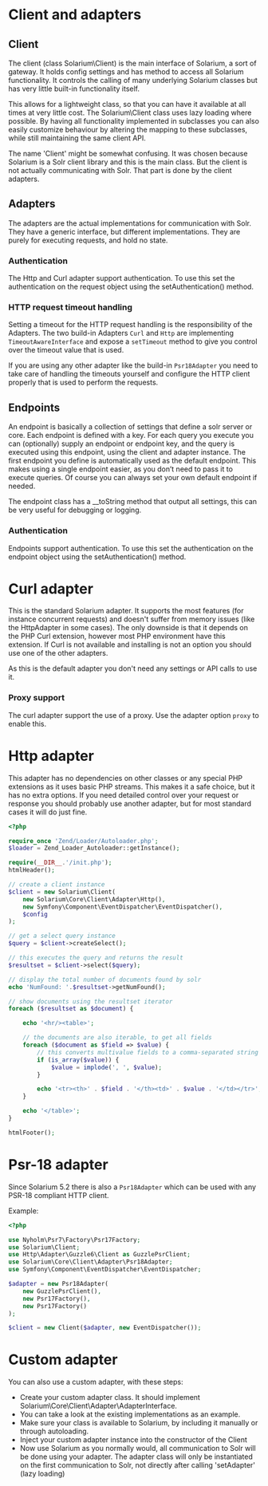 Client and adapters
===================

Client
------

The client (class Solarium\\Client) is the main interface of Solarium, a sort of gateway. It holds config settings and has method to access all Solarium functionality. It controls the calling of many underlying Solarium classes but has very little built-in functionality itself.

This allows for a lightweight class, so that you can have it available at all times at very little cost. The Solarium\\Client class uses lazy loading where possible. By having all functionality implemented in subclasses you can also easily customize behaviour by altering the mapping to these subclasses, while still maintaining the same client API.

The name 'Client' might be somewhat confusing. It was chosen because Solarium is a Solr client library and this is the main class. But the client is not actually communicating with Solr. That part is done by the client adapters.

Adapters
--------

The adapters are the actual implementations for communication with Solr. They have a generic interface, but different implementations. They are purely for executing requests, and hold no state.

### Authentication

The Http and Curl adapter support authentication. To use this set the authentication on the request object using the setAuthentication() method.

### HTTP request timeout handling

Setting a timeout for the HTTP request handling is the responsibility of the Adapters.
The two build-in Adapters `Curl` and `Http` are implementing `TimeoutAwareInterface` and expose a `setTimeout`
method to give you control over the timeout value that is used.

If you are using any other adapter like the build-in `Psr18Adapter` you need to take care of handling
the timeouts yourself and configure the HTTP client properly that is used to perform the requests.

Endpoints
---------

An endpoint is basically a collection of settings that define a solr server or core. Each endpoint is defined with a key. For each query you execute you can (optionally) supply an endpoint or endpoint key, and the query is executed using this endpoint, using the client and adapter instance. The first endpoint you define is automatically used as the default endpoint. This makes using a single endpoint easier, as you don’t need to pass it to execute queries. Of course you can always set your own default endpoint if needed.

The endpoint class has a \_\_toString method that output all settings, this can be very useful for debugging or logging.

### Authentication

Endpoints support authentication. To use this set the authentication on the endpoint object using the setAuthentication() method.


Curl adapter
============

This is the standard Solarium adapter. It supports the most features (for instance concurrent requests) and doesn't suffer from memory issues (like the HttpAdapter in some cases). The only downside is that it depends on the PHP Curl extension, however most PHP environment have this extension. If Curl is not available and installing is not an option you should use one of the other adapters.

As this is the default adapter you don't need any settings or API calls to use it.

### Proxy support

The curl adapter support the use of a proxy. Use the adapter option `proxy` to enable this.


Http adapter
===========

This adapter has no dependencies on other classes or any special PHP extensions as it uses basic PHP streams. This makes it a safe choice, but it has no extra options. If you need detailed control over your request or response you should probably use another adapter, but for most standard cases it will do just fine.

```php
<?php

require_once 'Zend/Loader/Autoloader.php';
$loader = Zend_Loader_Autoloader::getInstance();

require(__DIR__.'/init.php');
htmlHeader();

// create a client instance
$client = new Solarium\Client(
    new Solarium\Core\Client\Adapter\Http(), 
    new Symfony\Component\EventDispatcher\EventDispatcher(),
    $config
);

// get a select query instance
$query = $client->createSelect();

// this executes the query and returns the result
$resultset = $client->select($query);

// display the total number of documents found by solr
echo 'NumFound: '.$resultset->getNumFound();

// show documents using the resultset iterator
foreach ($resultset as $document) {

    echo '<hr/><table>';

    // the documents are also iterable, to get all fields
    foreach ($document as $field => $value) {
        // this converts multivalue fields to a comma-separated string
        if (is_array($value)) {
            $value = implode(', ', $value);
        }

        echo '<tr><th>' . $field . '</th><td>' . $value . '</td></tr>';
    }

    echo '</table>';
}

htmlFooter();

```

Psr-18 adapter
============

Since Solarium 5.2 there is also a `Psr18Adapter` which can be used with any PSR-18 compliant HTTP client.

Example:

```php
<?php

use Nyholm\Psr7\Factory\Psr17Factory;
use Solarium\Client;
use Http\Adapter\Guzzle6\Client as GuzzlePsrClient;
use Solarium\Core\Client\Adapter\Psr18Adapter;
use Symfony\Component\EventDispatcher\EventDispatcher;

$adapter = new Psr18Adapter(
    new GuzzlePsrClient(),
    new Psr17Factory(),
    new Psr17Factory()
);

$client = new Client($adapter, new EventDispatcher());
```

Custom adapter
==============

You can also use a custom adapter, with these steps:

-   Create your custom adapter class. It should implement Solarium\\Core\\Client\\Adapter\\AdapterInterface.
-   You can take a look at the existing implementations as an example.
-   Make sure your class is available to Solarium, by including it manually or through autoloading.
-   Inject your custom adapter instance into the constructor of the Client
-   Now use Solarium as you normally would, all communication to Solr will be done using your adapter. The adapter class will only be instantiated on the first communication to Solr, not directly after calling 'setAdapter' (lazy loading)
